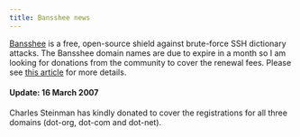 ```yaml
---
title: Bansshee news
---
```


[Bansshee](http://bansshee.wincent.com/) is a free, open-source shield against brute-force SSH dictionary attacks. The Bansshee domain names are due to expire in a month so I am looking for donations from the community to cover the renewal fees. Please see [this article](http://www.wincent.com/a/about/wincent/weblog/archives/2007/03/a_call_for_help.php) for more details.

#### Update: 16 March 2007

Charles Steinman has kindly donated to cover the registrations for all three domains (dot-org, dot-com and dot-net).
